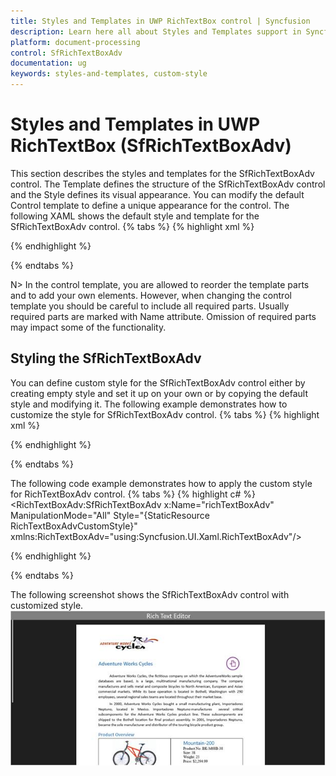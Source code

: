```yaml
---
title: Styles and Templates in UWP RichTextBox control | Syncfusion
description: Learn here all about Styles and Templates support in Syncfusion UWP RichTextBox (SfRichTextBoxAdv) control and more.
platform: document-processing
control: SfRichTextBoxAdv
documentation: ug
keywords: styles-and-templates, custom-style
---
```

# Styles and Templates in UWP RichTextBox (SfRichTextBoxAdv)

This section describes the styles and templates for the SfRichTextBoxAdv control. The Template defines the structure of the SfRichTextBoxAdv control and the Style defines its visual appearance. You can modify the default Control template to define a unique appearance for the control.
The following XAML shows the default style and template for the SfRichTextBoxAdv control.
{% tabs %}
{% highlight xml %}
<Style TargetType="RichTextBoxAdv:SfRichTextBoxAdv" xmlns:RichTextBoxAdv="using:Syncfusion.UI.Xaml.RichTextBoxAdv">
    <Setter Property="Template">
        <Setter.Value>
            <ControlTemplate TargetType="RichTextBoxAdv:SfRichTextBoxAdv">
                <Border Background="{TemplateBinding Background}" BorderBrush="{TemplateBinding BorderBrush}" BorderThickness="{TemplateBinding BorderThickness}">
                    <Grid>
                        <Grid.ColumnDefinitions>
                            <ColumnDefinition Width="Auto"/>
                            <ColumnDefinition Width="*"/>
                        </Grid.ColumnDefinitions>
                        <Grid x:Name="OptionsPane" Visibility="Collapsed"/>
                        <Grid Grid.Column="1">
                            <Grid.ColumnDefinitions>
                                <ColumnDefinition Width="*"/>
                                <ColumnDefinition Width="Auto"/>
                            </Grid.ColumnDefinitions>
                            <Grid.RowDefinitions>
                                <RowDefinition Height="*"/>
                                <RowDefinition Height="Auto"/>
                            </Grid.RowDefinitions>
                            <ContentControl x:Name="content" HorizontalAlignment="Stretch" VerticalAlignment="Stretch" Grid.Row="0" Grid.Column="0" />
                            <ScrollBar x:Name="HorizontalScrollBar" Grid.Column="0" Height="16" Visibility="Collapsed" IsTabStop="False" Minimum="0" Orientation="Horizontal" Grid.Row="1"/>
                            <ScrollBar x:Name="VerticalScrollBar" Grid.Column="1" IsTabStop="False" Visibility="Collapsed" Minimum="0" Orientation="Vertical" Grid.Row="0" Width="16"/>
                        </Grid>
                    </Grid>
                </Border>
            </ControlTemplate>
        </Setter.Value>
    </Setter>
</Style>


{% endhighlight %}

{% endtabs %}

N> In the control template, you are allowed to reorder the template parts and to add your own elements. However, when changing the control template you should be careful to include all required parts. Usually required parts are marked with Name attribute. Omission of required parts may impact some of the functionality. 

## Styling the SfRichTextBoxAdv

You can define custom style for the SfRichTextBoxAdv control either by creating empty style and set it up on your own or by copying the default style and modifying it. 
The following example demonstrates how to customize the style for SfRichTextBoxAdv control.
{% tabs %}
{% highlight xml %}
<Style x:Key="RichTextBoxAdvCustomStyle" TargetType="RichTextBoxAdv:SfRichTextBoxAdv" xmlns:RichTextBoxAdv="using:Syncfusion.UI.Xaml.RichTextBoxAdv">
    <Setter Property="BorderThickness" Value="1"/>
    <Setter Property="Template">
        <Setter.Value>
            <ControlTemplate TargetType="RichTextBoxAdv:SfRichTextBoxAdv">
                <Border Background="{TemplateBinding Background}" BorderBrush="{TemplateBinding BorderBrush}" BorderThickness="{TemplateBinding BorderThickness}">
                    <Grid>
                        <Grid.RowDefinitions>
                            <RowDefinition Height="Auto"/>
                            <RowDefinition Height="*"/>
                        </Grid.RowDefinitions>
                        <Grid.ColumnDefinitions>
                            <ColumnDefinition Width="Auto"/>
                            <ColumnDefinition Width="*"/>
                        </Grid.ColumnDefinitions>
                        <Border Background="Gray" Grid.Row="0" Grid.Column="0" Grid.ColumnSpan="2">
                            <TextBlock Text="Rich Text Editor" FontSize="28" HorizontalAlignment="Center" Foreground="White"/>
                        </Border>
                        <Grid x:Name="OptionsPane" Visibility="Collapsed" Grid.Row="1" Grid.Column="0"/>
                        <Grid Grid.Row="1" Grid.Column="1">
                            <Grid.ColumnDefinitions>
                                <ColumnDefinition Width="Auto"/>
                                <ColumnDefinition Width="*"/>
                            </Grid.ColumnDefinitions>
                            <Grid.RowDefinitions>
                                <RowDefinition Height="*"/>
                                <RowDefinition Height="Auto"/>
                            </Grid.RowDefinitions>
                            <ContentControl x:Name="content" HorizontalAlignment="Stretch" VerticalAlignment="Stretch" Grid.Row="0" Grid.Column="1" />
                            <ScrollBar x:Name="HorizontalScrollBar" Grid.Column="0" Height="16" Visibility="Collapsed" IsTabStop="False" Minimum="0" Orientation="Horizontal" Grid.Row="1"/>
                            <ScrollBar x:Name="VerticalScrollBar" Grid.Column="0" IsTabStop="False" Visibility="Collapsed" Minimum="0" Orientation="Vertical" Grid.Row="0" Width="16"/>
                        </Grid>
                    </Grid>
                </Border>
            </ControlTemplate>
        </Setter.Value>
    </Setter>
</Style>



{% endhighlight %}

{% endtabs %}

The following code example demonstrates how to apply the custom style for RichTextBoxAdv control.
{% tabs %}
{% highlight c# %}
<RichTextBoxAdv:SfRichTextBoxAdv x:Name="richTextBoxAdv" ManipulationMode="All" Style="{StaticResource RichTextBoxAdvCustomStyle}" xmlns:RichTextBoxAdv="using:Syncfusion.UI.Xaml.RichTextBoxAdv"/>


{% endhighlight %}

{% endtabs %}

The following screenshot shows the SfRichTextBoxAdv control with customized style.
![Styles-and-Templates_img1](Styles-and-Templates_images/Styles-and-Templates_img1.jpeg)

